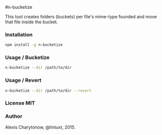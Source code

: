 #n-bucketize

This tool creates folders (buckets) per file's mime-type founded and move that file inside the bucket.

### Installation

```bash
npm install -g n-bucketize
```

### Usage / Bucketize

```bash
n-bucketize --dir /path/to/dir
```

### Usage / Revert

```bash
n-bucketize --dir /path/to/dir --revert
```

### License MIT

### Author
Alexis Charytonow, @lintuxt, 2015.
